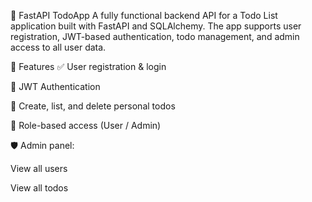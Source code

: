 📝 FastAPI TodoApp
A fully functional backend API for a Todo List application built with FastAPI and SQLAlchemy.
The app supports user registration, JWT-based authentication, todo management, and admin access to all user data.

🚀 Features
✅ User registration & login

🔐 JWT Authentication

📝 Create, list, and delete personal todos

👤 Role-based access (User / Admin)

🛡️ Admin panel:

View all users

View all todos

